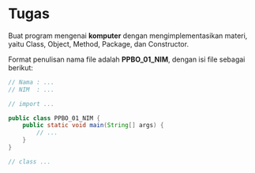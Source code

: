 # Tugas
Buat program mengenai **komputer** dengan mengimplementasikan materi, yaitu Class, Object, Method, Package, dan Constructor.

Format penulisan nama file adalah **PPBO_01_NIM**, dengan isi file sebagai berikut:
```java
// Nama : ...
// NIM  : ...

// import ...

public class PPBO_01_NIM {
    public static void main(String[] args) {
        // ...
    }
}

// class ...
